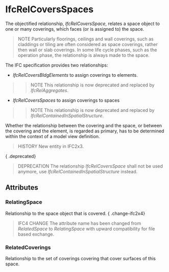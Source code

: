 # IfcRelCoversSpaces

The objectified relationship, _IfcRelCoversSpace_, relates a space object to one or many coverings, which faces (or is assigned to) the space.

> NOTE  Particularly floorings, ceilings and wall coverings, such as claddings or tiling are often considered as space coverings, rather then wall or slab coverings. In some life cycle phases, such as the operation phase, the relationship is always made to the space.

The IFC specification provides two relationships:

* _IfcRelCoversBldgElements_ to assign coverings to elements.
>> NOTE  This relationship is now deprecated and replaced by _IfcRelAggregates_.
* _IfcRelCoversSpaces_ to assign coverings to spaces
>> NOTE  This relationship is now deprecated and replaced by _IfcRelContainedInSpatialStructure_.

Whether the relationship between the covering and the space, or between the covering and the element, is regarded as primary, has to be determined within the context of a model view definition.

> HISTORY  New entity in IFC2x3.

{ .deprecated}
> DEPRECATION  The relationship _IfcRelCoversSpace_ shall not be used anymore, use _IfcRelContainedInSpatialStructure_ instead.

## Attributes

### RelatingSpace
Relationship to the space object that is covered.
{ .change-ifc2x4}
> IFC4 CHANGE  The attribute name has been changed from _RelatedSpace_ to _RelatingSpace_ with upward compatibility for file based exchange.

### RelatedCoverings
Relationship to the set of coverings covering that cover surfaces of this space.
